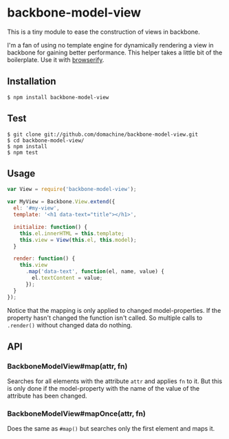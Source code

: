 # backbone-model-view

This is a tiny module to ease the construction of views in backbone.

I'm a fan of using no template engine for dynamically rendering a view
in backbone for gaining better performance. This helper takes a little
bit of the boilerplate. Use it with
[browserify](http://github.com/substack/node-browserify).

## Installation

    $ npm install backbone-model-view

## Test

    $ git clone git://github.com/domachine/backbone-model-view.git
    $ cd backbone-model-view/
    $ npm install
    $ npm test

## Usage

```js
var View = require('backbone-model-view');

var MyView = Backbone.View.extend({
  el: '#my-view',
  template: '<h1 data-text="title"></h1>',

  initialize: function() {
    this.el.innerHTML = this.template;
    this.view = View(this.el, this.model);
  }

  render: function() {
    this.view
      .map('data-text', function(el, name, value) {
        el.textContent = value;
      });
  }
});
```

Notice that the mapping is only applied to changed
model-properties. If the property hasn't changed the function isn't
called. So multiple calls to `.render()` without changed data do
nothing.

## API

### BackboneModelView#map(attr, fn)

Searches for all elements with the attribute `attr` and applies `fn`
to it. But this is only done if the model-property with the name of
the value of the attribute has been changed.

### BackboneModelView#mapOnce(attr, fn)

Does the same as `#map()` but searches only the first element and maps
it.
